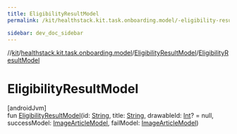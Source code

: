 ```yaml
---
title: EligibilityResultModel
permalink: /kit/healthstack.kit.task.onboarding.model/-eligibility-result-model/-eligibility-result-model.html

sidebar: dev_doc_sidebar
---
```

//[kit](../../../kit.html)/[healthstack.kit.task.onboarding.model](../index.html)/[EligibilityResultModel](index.html)/[EligibilityResultModel](-eligibility-result-model.html)



# EligibilityResultModel



[androidJvm]\
fun [EligibilityResultModel](-eligibility-result-model.html)(id: [String](https://kotlinlang.org/api/latest/jvm/stdlib/kotlin/-string/index.html), title: [String](https://kotlinlang.org/api/latest/jvm/stdlib/kotlin/-string/index.html), drawableId: [Int](https://kotlinlang.org/api/latest/jvm/stdlib/kotlin/-int/index.html)? = null, successModel: [ImageArticleModel](../../healthstack.kit.task.base/-image-article-model/index.html), failModel: [ImageArticleModel](../../healthstack.kit.task.base/-image-article-model/index.html))




